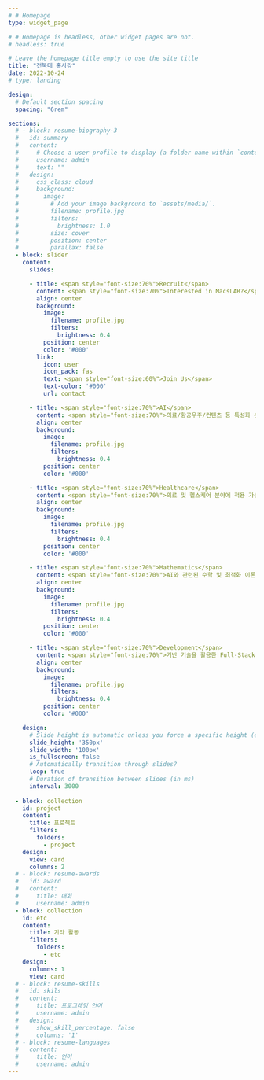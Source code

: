 ```yaml
---
# # Homepage
type: widget_page

# # Homepage is headless, other widget pages are not.
# headless: true

# Leave the homepage title empty to use the site title
title: "전북대 홍사강"
date: 2022-10-24
# type: landing

design:
  # Default section spacing
  spacing: "6rem"

sections:
  # - block: resume-biography-3
  #   id: summary
  #   content:
  #     # Choose a user profile to display (a folder name within `content/authors/`)
  #     username: admin
  #     text: ""
  #   design:
  #     css_class: cloud
  #     background:
  #       image:
  #         # Add your image background to `assets/media/`.
  #         filename: profile.jpg
  #         filters:
  #           brightness: 1.0
  #         size: cover
  #         position: center
  #         parallax: false
  - block: slider
    content:
      slides:

      - title: <span style="font-size:70%">Recruit</span>
        content: <span style="font-size:70%">Interested in MacsLAB?</span>
        align: center
        background:
          image:
            filename: profile.jpg
            filters:
              brightness: 0.4
          position: center
          color: '#000'
        link:
          icon: user
          icon_pack: fas
          text: <span style="font-size:60%">Join Us</span>
          text-color: '#000'
          url: contact

      - title: <span style="font-size:70%">AI</span>
        content: <span style="font-size:70%">의료/항공우주/컨텐츠 등 특성화 분야에 적용 가능한 AI 기술 개발<span style="font-size:70%">
        align: center
        background:
          image:
            filename: profile.jpg
            filters:
              brightness: 0.4
          position: center
          color: '#000'

      - title: <span style="font-size:70%">Healthcare</span>
        content: <span style="font-size:70%">의료 및 헬스케어 분야에 적용 가능한 AI 기술 개발</span>
        align: center
        background:
          image:
            filename: profile.jpg
            filters:
              brightness: 0.4
          position: center
          color: '#000'

      - title: <span style="font-size:70%">Mathematics</span>
        content: <span style="font-size:70%">AI와 관련된 수학 및 최적화 이론 연구</span>
        align: center
        background:
          image:
            filename: profile.jpg
            filters:
              brightness: 0.4
          position: center
          color: '#000'

      - title: <span style="font-size:70%">Development</span>
        content: <span style="font-size:70%">기반 기술을 활용한 Full-Stack 어플리케이션 개발</span>
        align: center
        background:
          image:
            filename: profile.jpg
            filters:
              brightness: 0.4
          position: center
          color: '#000'

    design:
      # Slide height is automatic unless you force a specific height (e.g. '400px')
      slide_height: '350px'
      slide_width: '100px'
      is_fullscreen: false
      # Automatically transition through slides?
      loop: true
      # Duration of transition between slides (in ms)
      interval: 3000
      
  - block: collection
    id: project
    content:
      title: 프로젝트
      filters:
        folders:
          - project
    design:
      view: card
      columns: 2
  # - block: resume-awards
  #   id: award
  #   content:
  #     title: 대회
  #     username: admin
  - block: collection
    id: etc
    content:
      title: 기타 활동
      filters:
        folders:
          - etc
    design:
      columns: 1
      view: card
  # - block: resume-skills
  #   id: skils
  #   content:
  #     title: 프로그래밍 언어
  #     username: admin
  #   design:
  #     show_skill_percentage: false
  #     columns: '1'
  # - block: resume-languages
  #   content:
  #     title: 언어
  #     username: admin
---
```

